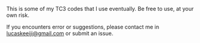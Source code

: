 This is some of my TC3 codes that I use eventually.
Be free to use, at your own risk.

If you encounters error or suggestions, please contact me in lucaskeeiji@gmail.com or submit an issue.

